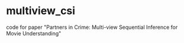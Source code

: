 # multiview_csi
code for paper "Partners in Crime: Multi-view Sequential Inference for Movie Understanding"
